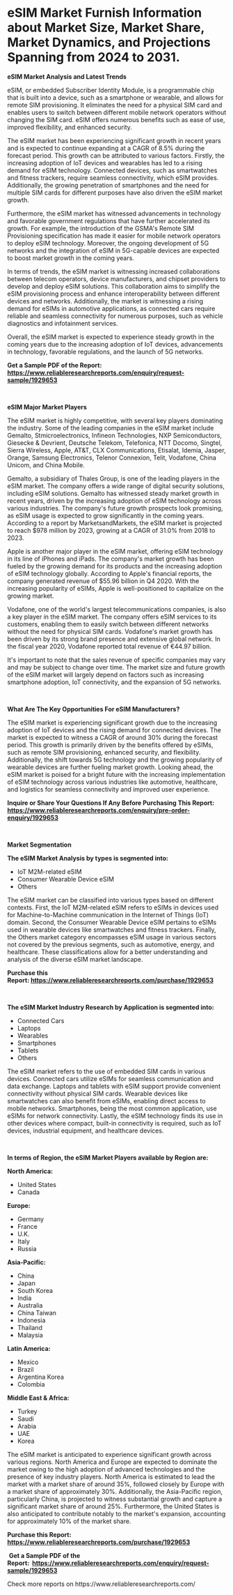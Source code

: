 <p><h1>eSIM Market Furnish Information about Market Size, Market Share, Market Dynamics, and Projections Spanning from 2024 to 2031.</h1></p><p><strong>eSIM Market Analysis and Latest Trends</strong></p>
<p><p>eSIM, or embedded Subscriber Identity Module, is a programmable chip that is built into a device, such as a smartphone or wearable, and allows for remote SIM provisioning. It eliminates the need for a physical SIM card and enables users to switch between different mobile network operators without changing the SIM card. eSIM offers numerous benefits such as ease of use, improved flexibility, and enhanced security.</p><p>The eSIM market has been experiencing significant growth in recent years and is expected to continue expanding at a CAGR of 8.5% during the forecast period. This growth can be attributed to various factors. Firstly, the increasing adoption of IoT devices and wearables has led to a rising demand for eSIM technology. Connected devices, such as smartwatches and fitness trackers, require seamless connectivity, which eSIM provides. Additionally, the growing penetration of smartphones and the need for multiple SIM cards for different purposes have also driven the eSIM market growth.</p><p>Furthermore, the eSIM market has witnessed advancements in technology and favorable government regulations that have further accelerated its growth. For example, the introduction of the GSMA's Remote SIM Provisioning specification has made it easier for mobile network operators to deploy eSIM technology. Moreover, the ongoing development of 5G networks and the integration of eSIM in 5G-capable devices are expected to boost market growth in the coming years.</p><p>In terms of trends, the eSIM market is witnessing increased collaborations between telecom operators, device manufacturers, and chipset providers to develop and deploy eSIM solutions. This collaboration aims to simplify the eSIM provisioning process and enhance interoperability between different devices and networks. Additionally, the market is witnessing a rising demand for eSIMs in automotive applications, as connected cars require reliable and seamless connectivity for numerous purposes, such as vehicle diagnostics and infotainment services.</p><p>Overall, the eSIM market is expected to experience steady growth in the coming years due to the increasing adoption of IoT devices, advancements in technology, favorable regulations, and the launch of 5G networks.</p></p>
<p><strong>Get a Sample PDF of the Report:&nbsp; <a href="https://www.reliableresearchreports.com/enquiry/request-sample/1929653">https://www.reliableresearchreports.com/enquiry/request-sample/1929653</a></strong></p>
<p>&nbsp;</p>
<p><strong>eSIM Major Market Players</strong></p>
<p><p>The eSIM market is highly competitive, with several key players dominating the industry. Some of the leading companies in the eSIM market include Gemalto, Stmicroelectronics, Infineon Technologies, NXP Semiconductors, Giesecke & Devrient, Deutsche Telekom, Telefonica, NTT Docomo, Singtel, Sierra Wireless, Apple, AT&T, CLX Communications, Etisalat, Idemia, Jasper, Orange, Samsung Electronics, Telenor Connexion, Telit, Vodafone, China Unicom, and China Mobile.</p><p>Gemalto, a subsidiary of Thales Group, is one of the leading players in the eSIM market. The company offers a wide range of digital security solutions, including eSIM solutions. Gemalto has witnessed steady market growth in recent years, driven by the increasing adoption of eSIM technology across various industries. The company's future growth prospects look promising, as eSIM usage is expected to grow significantly in the coming years. According to a report by MarketsandMarkets, the eSIM market is projected to reach $978 million by 2023, growing at a CAGR of 31.0% from 2018 to 2023.</p><p>Apple is another major player in the eSIM market, offering eSIM technology in its line of iPhones and iPads. The company's market growth has been fueled by the growing demand for its products and the increasing adoption of eSIM technology globally. According to Apple's financial reports, the company generated revenue of $55.96 billion in Q4 2020. With the increasing popularity of eSIMs, Apple is well-positioned to capitalize on the growing market.</p><p>Vodafone, one of the world's largest telecommunications companies, is also a key player in the eSIM market. The company offers eSIM services to its customers, enabling them to easily switch between different networks without the need for physical SIM cards. Vodafone's market growth has been driven by its strong brand presence and extensive global network. In the fiscal year 2020, Vodafone reported total revenue of €44.97 billion.</p><p>It's important to note that the sales revenue of specific companies may vary and may be subject to change over time. The market size and future growth of the eSIM market will largely depend on factors such as increasing smartphone adoption, IoT connectivity, and the expansion of 5G networks.</p></p>
<p>&nbsp;</p>
<p><strong>What Are The Key Opportunities For eSIM Manufacturers?</strong></p>
<p><p>The eSIM market is experiencing significant growth due to the increasing adoption of IoT devices and the rising demand for connected devices. The market is expected to witness a CAGR of around 30% during the forecast period. This growth is primarily driven by the benefits offered by eSIMs, such as remote SIM provisioning, enhanced security, and flexibility. Additionally, the shift towards 5G technology and the growing popularity of wearable devices are further fueling market growth. Looking ahead, the eSIM market is poised for a bright future with the increasing implementation of eSIM technology across various industries like automotive, healthcare, and logistics for seamless connectivity and improved user experience.</p></p>
<p><strong>Inquire or Share Your Questions If Any Before Purchasing This Report: <a href="https://www.reliableresearchreports.com/enquiry/pre-order-enquiry/1929653">https://www.reliableresearchreports.com/enquiry/pre-order-enquiry/1929653</a></strong></p>
<p>&nbsp;</p>
<p><strong>Market Segmentation</strong></p>
<p><strong>The eSIM Market Analysis by types is segmented into:</strong></p>
<p><ul><li>IoT M2M-related eSIM</li><li>Consumer Wearable Device eSIM</li><li>Others</li></ul></p>
<p><p>The eSIM market can be classified into various types based on different contexts. First, the IoT M2M-related eSIM refers to eSIMs in devices used for Machine-to-Machine communication in the Internet of Things (IoT) domain. Second, the Consumer Wearable Device eSIM pertains to eSIMs used in wearable devices like smartwatches and fitness trackers. Finally, the Others market category encompasses eSIM usage in various sectors not covered by the previous segments, such as automotive, energy, and healthcare. These classifications allow for a better understanding and analysis of the diverse eSIM market landscape.</p></p>
<p><strong>Purchase this Report:&nbsp;<a href="https://www.reliableresearchreports.com/purchase/1929653">https://www.reliableresearchreports.com/purchase/1929653</a></strong></p>
<p>&nbsp;</p>
<p><strong>The eSIM Market Industry Research by Application is segmented into:</strong></p>
<p><ul><li>Connected Cars</li><li>Laptops</li><li>Wearables</li><li>Smartphones</li><li>Tablets</li><li>Others</li></ul></p>
<p><p>The eSIM market refers to the use of embedded SIM cards in various devices. Connected cars utilize eSIMs for seamless communication and data exchange. Laptops and tablets with eSIM support provide convenient connectivity without physical SIM cards. Wearable devices like smartwatches can also benefit from eSIMs, enabling direct access to mobile networks. Smartphones, being the most common application, use eSIMs for network connectivity. Lastly, the eSIM technology finds its use in other devices where compact, built-in connectivity is required, such as IoT devices, industrial equipment, and healthcare devices.</p></p>
<p>&nbsp;</p>
<p><strong>In terms of Region, the eSIM Market Players available by Region are:</strong></p>
<p>
    <p> <strong> North America: </strong>
        <ul>
            <li>United States</li>
            <li>Canada</li>
        </ul>
        </p> 
    <p> <strong> Europe: </strong>
        <ul>
            <li>Germany</li>
            <li>France</li>
            <li>U.K.</li>
            <li>Italy</li>
            <li>Russia</li>
        </ul>
        </p> 
    <p> <strong> Asia-Pacific: </strong>
        <ul>
            <li>China</li>
            <li>Japan</li>
            <li>South Korea</li>
            <li>India</li>
            <li>Australia</li>
            <li>China Taiwan</li>
            <li>Indonesia</li>
            <li>Thailand</li>
            <li>Malaysia</li>
        </ul>
        </p> 
    <p> <strong> Latin America: </strong>
        <ul>
            <li>Mexico</li>
            <li>Brazil</li>
            <li>Argentina Korea</li>
            <li>Colombia</li>
        </ul>
        </p> 
    <p> <strong> Middle East & Africa: </strong>
        <ul>
            <li>Turkey</li>
            <li>Saudi</li>
            <li>Arabia</li>
            <li>UAE</li>
            <li>Korea</li>
        </ul>
    </p>
    </p>
<p><p>The eSIM market is anticipated to experience significant growth across various regions. North America and Europe are expected to dominate the market owing to the high adoption of advanced technologies and the presence of key industry players. North America is estimated to lead the market with a market share of around 35%, followed closely by Europe with a market share of approximately 30%. Additionally, the Asia-Pacific region, particularly China, is projected to witness substantial growth and capture a significant market share of around 25%. Furthermore, the United States is also anticipated to contribute notably to the market's expansion, accounting for approximately 10% of the market share.</p></p>
<p><strong>Purchase this Report: <a href="https://www.reliableresearchreports.com/purchase/1929653">https://www.reliableresearchreports.com/purchase/1929653</a></strong></p>
<p>&nbsp;<strong>Get a Sample PDF of the Report:&nbsp;&nbsp;<a href="https://www.reliableresearchreports.com/enquiry/request-sample/1929653">https://www.reliableresearchreports.com/enquiry/request-sample/1929653</a></strong></p>
<p><strong></strong></p>
<p>Check more reports on https://www.reliableresearchreports.com/</p>